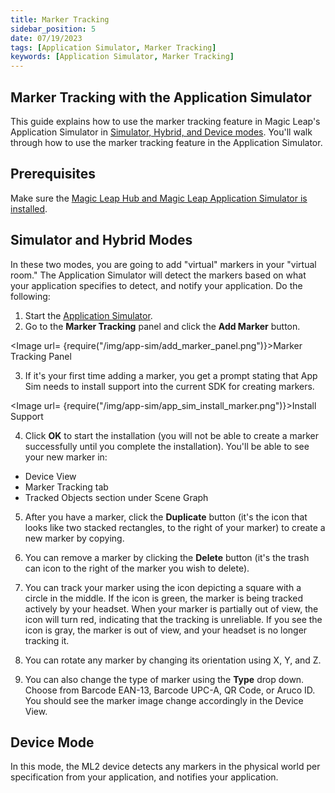 ```yaml
---
title: Marker Tracking
sidebar_position: 5
date: 07/19/2023
tags: [Application Simulator, Marker Tracking]
keywords: [Application Simulator, Marker Tracking]
---
```


## Marker Tracking with the Application Simulator

This guide explains how to use the marker tracking feature in Magic Leap's Application Simulator in [Simulator, Hybrid, and Device modes](https://developer-docs.magicleap.cloud/docs/guides/developer-tools/app-sim/using-app-sim). You'll walk through how to use the marker tracking feature in the Application Simulator.

## Prerequisites

Make sure the [Magic Leap Hub and Magic Leap Application Simulator is installed](https://developer-docs.magicleap.cloud/docs/guides/developer-tools/app-sim/app-sim-setup).

## Simulator and Hybrid Modes

In these two modes, you are going to add "virtual" markers in your "virtual room." The Application Simulator will detect the markers based on what your application specifies to detect, and notify your application. Do the following: 

1. Start the [Application Simulator](https://developer-docs.magicleap.cloud/docs/guides/developer-tools/app-sim/app-sim-setup#starting-application-simulator).
2. Go to the **Marker Tracking** panel and click the **Add Marker** button.

<Image url= {require("/img/app-sim/add_marker_panel.png")}>Marker Tracking Panel</Image>

3. If it's your first time adding a marker, you get a prompt stating that App Sim needs to install support into the current SDK for creating markers.

<Image url= {require("/img/app-sim/app_sim_install_marker.png")}>Install Support</Image>

4. Click **OK** to start the installation (you will not be able to create a marker successfully until you complete the installation). You'll be able to see your new marker in:
- Device View
- Marker Tracking tab
- Tracked Objects section under Scene Graph

5. After you have a marker, click the **Duplicate** button (it's the icon that looks like two stacked rectangles, to the right of your marker) to create a new marker by copying.

6. You can remove a marker by clicking the **Delete** button (it's the trash can icon to the right of the marker you wish to delete).

7. You can track your marker using the icon depicting a square with a circle in the middle. If the icon is green, the marker is being tracked actively by your headset. When your marker is partially out of view, the icon will turn red, indicating that the tracking is unreliable. If you see the icon is gray, the marker is out of view, and your headset is no longer tracking it. 

8. You can rotate any marker by changing its orientation using X, Y, and Z. 

9. You can also change the type of marker using the **Type** drop down. Choose from Barcode EAN-13, Barcode UPC-A, QR Code, or Aruco ID. You should see the marker image change accordingly in the Device View. 

## Device Mode

In this mode, the ML2 device detects any markers in the physical world per specification from your application, and notifies your application.
